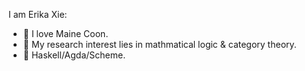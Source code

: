 I am Erika Xie:

- 💙 I love Maine Coon.
- 💖 My research interest lies in mathmatical logic & category theory.
- 🤍 Haskell/Agda/Scheme.
